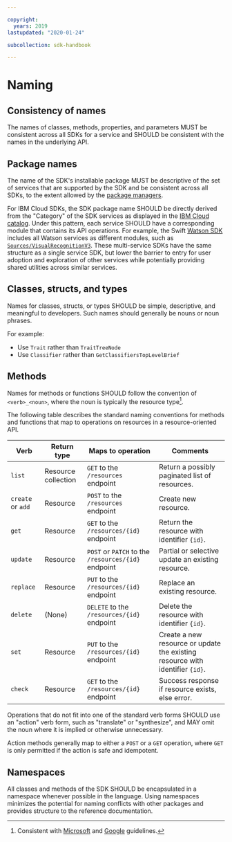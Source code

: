 ```yaml
---

copyright:
  years: 2019
lastupdated: "2020-01-24"

subcollection: sdk-handbook

---
```


# Naming

## Consistency of names

The names of classes, methods, properties, and parameters MUST be consistent across all SDKs for a service
and SHOULD be consistent with the names in the underlying API.

## Package names

The name of the SDK's installable package MUST be descriptive of the set of services that are supported by the SDK
and be consistent across all SDKs, to the extent allowed by the [package managers](/docs/sdk-handbook/devtools.html#package-management).

For IBM Cloud SDKs, the SDK package name SHOULD be directly derived from the "Category" of the SDK services
as displayed in the [IBM Cloud catalog](https://cloud.ibm.com/catalog).
Under this pattern, each service SHOULD have a corresponding module that contains its API operations.
For example, the Swift [Watson SDK](https://github.com/watson-developer-cloud/swift-sdk) includes all Watson services as different modules, such as [`Sources/VisualRecognitionV3`](https://github.com/watson-developer-cloud/swift-sdk/tree/master/Source/VisualRecognitionV3).
These multi-service SDKs have the same structure as a single service SDK, but lower the barrier to entry for user adoption and exploration of other services while potentially providing shared utilities across similar services.

## Classes, structs, and types

Names for classes, structs, or types SHOULD be simple, descriptive, and meaningful to developers.
Such names should generally be nouns or noun phrases.

For example:
- Use `Trait` rather than `TraitTreeNode`
- Use `Classifier` rather than `GetClassifiersTopLevelBrief`

## Methods

Names for methods or functions SHOULD follow the convention of `<verb>_<noun>`, where the noun is typically the resource type[^method-naming].

The following table describes the standard naming conventions for methods and functions that map to operations on resources in a resource-oriented API.

| Verb              | Return type         | Maps to operation          |  Comments  |
| ----------------- | ------------------- | -------------------------- | --- |
| `list`            | Resource collection | `GET` to the `/resources` endpoint | Return a possibly paginated list of resources. |
| `create` or `add` | Resource            | `POST` to the `/resources` endpoint | Create new resource. |
| `get`             | Resource            | `GET` to the `/resources/{id}` endpoint | Return the resource with identifier `{id}`. |
| `update`          | Resource            | `POST` or `PATCH` to the `/resources/{id}` endpoint | Partial or selective update an existing resource. |
| `replace`         | Resource            | `PUT` to the `/resources/{id}` endpoint | Replace an existing resource. |
| `delete`          | (None)              | `DELETE` to the `/resources/{id}` endpoint | Delete the resource with identifier `{id}`. |
| `set`             | Resource            | `PUT` to the `/resources/{id}` endpoint | Create a new resource or update the existing resource with identifier `{id}`. |
| `check`           | Resource            | `GET` to the `/resources/{id}` endpoint | Success response if resource exists, else error. |

Operations that do not fit into one of the standard verb forms SHOULD use an "action" verb form,
such as "translate" or "synthesize", and MAY omit the noun where it is implied or otherwise unnecessary.

Action methods generally map to either a `POST` or a `GET` operation, where `GET` is only permitted if the action is safe and idempotent.

## Namespaces

All classes and methods of the SDK SHOULD be encapsulated in a namespace whenever possible in the language.
Using namespaces minimizes the potential for naming conflicts with other packages and provides structure to the reference documentation.

<!-- --------------------------------------------------------------------- -->

[^method-naming]: Consistent with [Microsoft](https://azure.github.io/azure-sdk/general_design.html#client-interface) and [Google](https://cloud.google.com/apis/design/standard_methods) guidelines.
